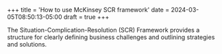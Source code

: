 +++
title = 'How to use McKinsey SCR framework'
date = 2024-03-05T08:50:13-05:00
draft = true
+++

The Situation-Complication-Resolution (SCR) Framework provides a structure for clearly defining business challenges and outlining strategies and solutions. 

